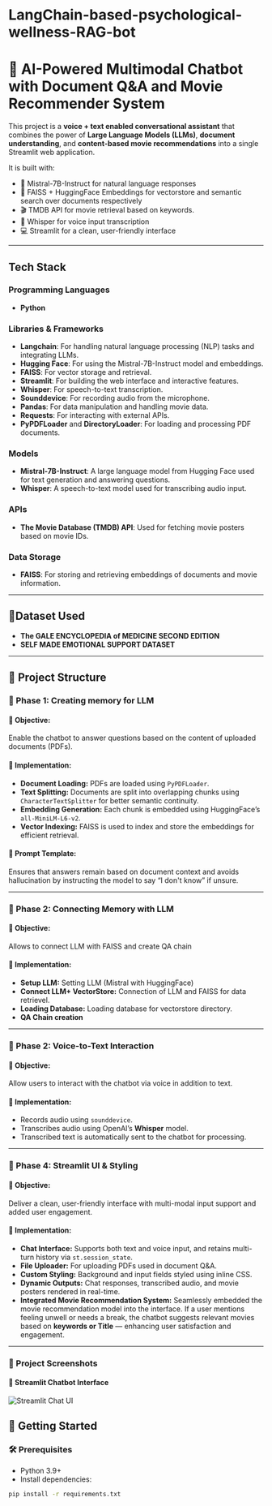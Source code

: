 # LangChain-based-psychological-wellness-RAG-bot
# 🤖 AI-Powered Multimodal Chatbot with Document Q&A and Movie Recommender System

This project is a **voice + text enabled conversational assistant** that combines the power of **Large Language Models (LLMs)**, **document understanding**, and **content-based movie recommendations** into a single Streamlit web application.

It is built with:
- 🧠 Mistral-7B-Instruct for natural language responses
- 📄 FAISS + HuggingFace Embeddings for vectorstore and semantic search over documents respectively 
- 🎬 TMDB API for movie retrieval based on keywords.
- 🎤 Whisper for voice input transcription
- 💻 Streamlit for a clean, user-friendly interface

---
## Tech Stack

### Programming Languages
- **Python**

### Libraries & Frameworks
- **Langchain**: For handling natural language processing (NLP) tasks and integrating LLMs.
- **Hugging Face**: For using the Mistral-7B-Instruct model and embeddings.
- **FAISS**: For vector storage and retrieval.
- **Streamlit**: For building the web interface and interactive features.
- **Whisper**: For speech-to-text transcription.
- **Sounddevice**: For recording audio from the microphone.
- **Pandas**: For data manipulation and handling movie data.
- **Requests**: For interacting with external APIs.
- **PyPDFLoader** and **DirectoryLoader**: For loading and processing PDF documents.

### Models
- **Mistral-7B-Instruct**: A large language model from Hugging Face used for text generation and answering questions.
- **Whisper**: A speech-to-text model used for transcribing audio input.

### APIs
- **The Movie Database (TMDB) API**: Used for fetching movie posters based on movie IDs.

### Data Storage
- **FAISS**: For storing and retrieving embeddings of documents and movie information.
---
## 📙Dataset Used 
- **The GALE ENCYCLOPEDIA of MEDICINE SECOND EDITION**
- **SELF MADE EMOTIONAL SUPPORT DATASET**
---

## 🧩 Project Structure 

### 📍 Phase 1: Creating memory for LLM 

#### 🔹 Objective:
Enable the chatbot to answer questions based on the content of uploaded documents (PDFs).

#### 🔹 Implementation:
- **Document Loading:** PDFs are loaded using `PyPDFLoader`.
- **Text Splitting:** Documents are split into overlapping chunks using `CharacterTextSplitter` for better semantic continuity.
- **Embedding Generation:** Each chunk is embedded using HuggingFace’s `all-MiniLM-L6-v2`.
- **Vector Indexing:** FAISS is used to index and store the embeddings for efficient retrieval.

#### 🔹 Prompt Template:
Ensures that answers remain based on document context and avoids hallucination by instructing the model to say “I don't know” if unsure.

---

### 📍 Phase 2: Connecting Memory with LLM 

#### 🔹 Objective:
Allows to connect LLM with FAISS and create QA chain

#### 🔹 Implementation:
- **Setup LLM:** Setting LLM (Mistral with HuggingFace)
- **Connect LLM+ VectorStore:** Connection of LLM and FAISS for data retrievel.
- **Loading Database:** Loading database for vectorstore directory.
- **QA Chain creation**
---

### 📍 Phase 2: Voice-to-Text Interaction

#### 🔹 Objective:
Allow users to interact with the chatbot via voice in addition to text.

#### 🔹 Implementation:
- Records audio using `sounddevice`.
- Transcribes audio using OpenAI’s **Whisper** model.
- Transcribed text is automatically sent to the chatbot for processing.

---

### 📍 Phase 4: Streamlit UI & Styling

#### 🔹 Objective:
Deliver a clean, user-friendly interface with multi-modal input support and added user engagement.

#### 🔹 Implementation:
- **Chat Interface:** Supports both text and voice input, and retains multi-turn history via `st.session_state`.
- **File Uploader:** For uploading PDFs used in document Q&A.
- **Custom Styling:** Background and input fields styled using inline CSS.
- **Dynamic Outputs:** Chat responses, transcribed audio, and movie posters rendered in real-time.
- **Integrated Movie Recommendation System:** Seamlessly embedded the movie recommendation model into the interface. If a user mentions feeling unwell or needs a break, the chatbot suggests relevant movies based on **keywords or Title** — enhancing user satisfaction and engagement.

---

### 📸 Project Screenshots

#### 🔹 Streamlit Chatbot Interface
![Streamlit Chat UI](https://github.com/user-attachments/assets/ee0928ee-6df0-4747-b7f1-69e4bf0c95d9)


## 🚀 Getting Started

### 🛠️ Prerequisites
- Python 3.9+
- Install dependencies:
```bash
pip install -r requirements.txt
